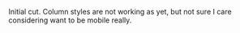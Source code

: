Initial cut.
Column styles are not working as yet, but not sure I care considering want to be mobile really.
